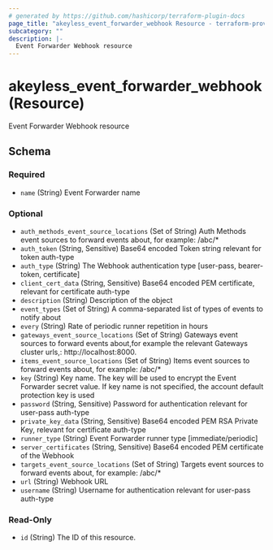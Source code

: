 ```yaml
---
# generated by https://github.com/hashicorp/terraform-plugin-docs
page_title: "akeyless_event_forwarder_webhook Resource - terraform-provider-akeyless"
subcategory: ""
description: |-
  Event Forwarder Webhook resource
---
```


# akeyless_event_forwarder_webhook (Resource)

Event Forwarder Webhook resource



<!-- schema generated by tfplugindocs -->
## Schema

### Required

- `name` (String) Event Forwarder name

### Optional

- `auth_methods_event_source_locations` (Set of String) Auth Methods event sources to forward events about, for example: /abc/*
- `auth_token` (String, Sensitive) Base64 encoded Token string relevant for token auth-type
- `auth_type` (String) The Webhook authentication type [user-pass, bearer-token, certificate]
- `client_cert_data` (String, Sensitive) Base64 encoded PEM certificate, relevant for certificate auth-type
- `description` (String) Description of the object
- `event_types` (Set of String) A comma-separated list of types of events to notify about
- `every` (String) Rate of periodic runner repetition in hours
- `gateways_event_source_locations` (Set of String) Gateways event sources to forward events about,for example the relevant Gateways cluster urls,: http://localhost:8000.
- `items_event_source_locations` (Set of String) Items event sources to forward events about, for example: /abc/*
- `key` (String) Key name. The key will be used to encrypt the Event Forwarder secret value. If key name is not specified, the account default protection key is used
- `password` (String, Sensitive) Password for authentication relevant for user-pass auth-type
- `private_key_data` (String, Sensitive) Base64 encoded PEM RSA Private Key, relevant for certificate auth-type
- `runner_type` (String) Event Forwarder runner type [immediate/periodic]
- `server_certificates` (String, Sensitive) Base64 encoded PEM certificate of the Webhook
- `targets_event_source_locations` (Set of String) Targets event sources to forward events about, for example: /abc/*
- `url` (String) Webhook URL
- `username` (String) Username for authentication relevant for user-pass auth-type

### Read-Only

- `id` (String) The ID of this resource.


